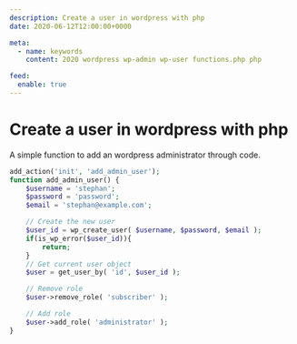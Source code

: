```yaml
---
description: Create a user in wordpress with php
date: 2020-06-12T12:00:00+0000

meta:
  - name: keywords
    content: 2020 wordpress wp-admin wp-user functions.php php

feed:
  enable: true
---
```


# Create a user in wordpress with php

A simple function to add an wordpress administrator through code.

```php
add_action('init', 'add_admin_user');
function add_admin_user() {
	$username = 'stephan';
	$password = 'password';
	$email = 'stephan@example.com';

	// Create the new user
	$user_id = wp_create_user( $username, $password, $email );
	if(is_wp_error($user_id)){
		return;
	}
	// Get current user object
	$user = get_user_by( 'id', $user_id );

	// Remove role
	$user->remove_role( 'subscriber' );

	// Add role
	$user->add_role( 'administrator' );
}
```

<disqus />
